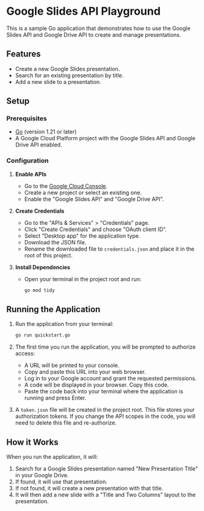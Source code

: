 # Google Slides API Playground

This is a sample Go application that demonstrates how to use the Google Slides API and Google Drive API to create and manage presentations.

## Features

- Create a new Google Slides presentation.
- Search for an existing presentation by title.
- Add a new slide to a presentation.

## Setup

### Prerequisites

- [Go](https://golang.org/dl/) (version 1.21 or later)
- A Google Cloud Platform project with the Google Slides API and Google Drive API enabled.

### Configuration

1.  **Enable APIs**
    - Go to the [Google Cloud Console](https://console.cloud.google.com/).
    - Create a new project or select an existing one.
    - Enable the "Google Slides API" and "Google Drive API".

2.  **Create Credentials**
    - Go to the "APIs & Services" > "Credentials" page.
    - Click "Create Credentials" and choose "OAuth client ID".
    - Select "Desktop app" for the application type.
    - Download the JSON file.
    - Rename the downloaded file to `credentials.json` and place it in the root of this project.

3.  **Install Dependencies**
    - Open your terminal in the project root and run:
      ```sh
      go mod tidy
      ```

## Running the Application

1.  Run the application from your terminal:
    ```sh
    go run quickstart.go
    ```

2.  The first time you run the application, you will be prompted to authorize access:
    - A URL will be printed to your console.
    - Copy and paste this URL into your web browser.
    - Log in to your Google account and grant the requested permissions.
    - A code will be displayed in your browser. Copy this code.
    - Paste the code back into your terminal where the application is running and press Enter.

3.  A `token.json` file will be created in the project root. This file stores your authorization tokens. If you change the API scopes in the code, you will need to delete this file and re-authorize.

## How it Works

When you run the application, it will:
1.  Search for a Google Slides presentation named "New Presentation Title" in your Google Drive.
2.  If found, it will use that presentation.
3.  If not found, it will create a new presentation with that title.
4.  It will then add a new slide with a "Title and Two Columns" layout to the presentation.
